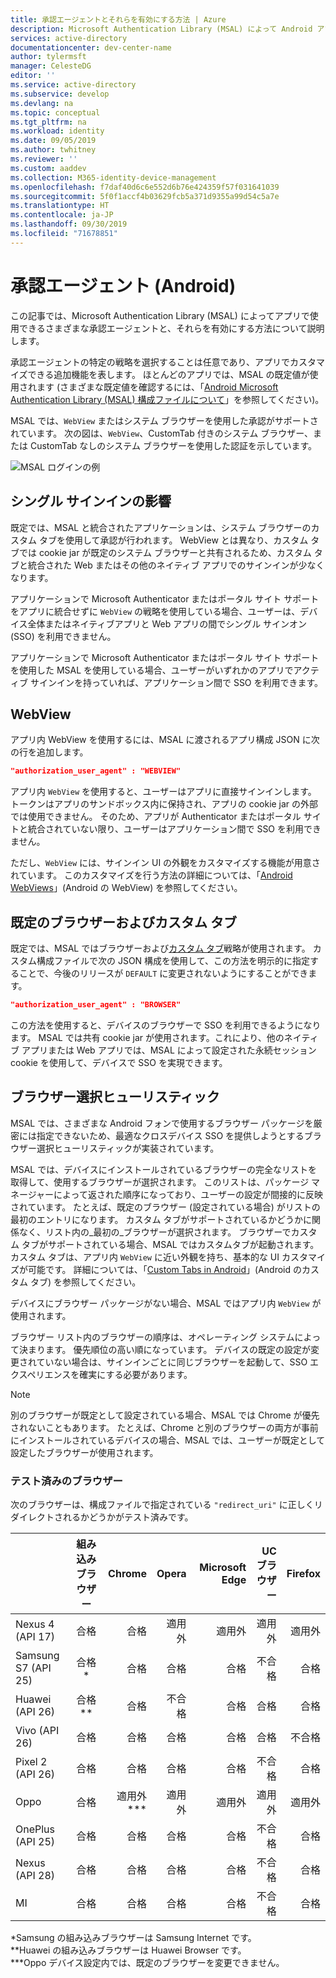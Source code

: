 ```yaml
---
title: 承認エージェントとそれらを有効にする方法 | Azure
description: Microsoft Authentication Library (MSAL) によって Android アプリで使用できるさまざまな承認エージェントと、それらを有効にする方法について説明します。
services: active-directory
documentationcenter: dev-center-name
author: tylermsft
manager: CelesteDG
editor: ''
ms.service: active-directory
ms.subservice: develop
ms.devlang: na
ms.topic: conceptual
ms.tgt_pltfrm: na
ms.workload: identity
ms.date: 09/05/2019
ms.author: twhitney
ms.reviewer: ''
ms.custom: aaddev
ms.collection: M365-identity-device-management
ms.openlocfilehash: f7daf40d6c6e552d6b76e424359f57f031641039
ms.sourcegitcommit: 5f0f1accf4b03629fcb5a371d9355a99d54c5a7e
ms.translationtype: HT
ms.contentlocale: ja-JP
ms.lasthandoff: 09/30/2019
ms.locfileid: "71678851"
---
```

# <a name="authorization-agents-android"></a>承認エージェント (Android)

この記事では、Microsoft Authentication Library (MSAL) によってアプリで使用できるさまざまな承認エージェントと、それらを有効にする方法について説明します。

承認エージェントの特定の戦略を選択することは任意であり、アプリでカスタマイズできる追加機能を表します。 ほとんどのアプリでは、MSAL の既定値が使用されます (さまざまな既定値を確認するには、「[Android Microsoft Authentication Library (MSAL) 構成ファイルについて](msal-configuration.md)」を参照してください)。

MSAL では、`WebView` またはシステム ブラウザーを使用した承認がサポートされています。  次の図は、`WebView`、CustomTab 付きのシステム ブラウザー、または CustomTab なしのシステム ブラウザーを使用した認証を示しています。

![MSAL ログインの例](./media/authorization-agents/sign-in-ui.jpg)

## <a name="single-sign-in-implications"></a>シングル サインインの影響

既定では、MSAL と統合されたアプリケーションは、システム ブラウザーのカスタム タブを使用して承認が行われます。 WebView とは異なり、カスタム タブでは cookie jar が既定のシステム ブラウザーと共有されるため、カスタム タブと統合された Web またはその他のネイティブ アプリでのサインインが少なくなります。

アプリケーションで Microsoft Authenticator またはポータル サイト サポートをアプリに統合せずに `WebView` の戦略を使用している場合、ユーザーは、デバイス全体またはネイティブアプリと Web アプリの間でシングル サインオン (SSO) を利用できません。

アプリケーションで Microsoft Authenticator またはポータル サイト サポートを使用した MSAL を使用している場合、ユーザーがいずれかのアプリでアクティブ サインインを持っていれば、アプリケーション間で SSO を利用できます。

## <a name="webview"></a>WebView

アプリ内 WebView を使用するには、MSAL に渡されるアプリ構成 JSON に次の行を追加します。

```json
"authorization_user_agent" : "WEBVIEW"
```

アプリ内 `WebView` を使用すると、ユーザーはアプリに直接サインインします。 トークンはアプリのサンドボックス内に保持され、アプリの cookie jar の外部では使用できません。 そのため、アプリが Authenticator またはポータル サイトと統合されていない限り、ユーザーはアプリケーション間で SSO を利用できません。

ただし、`WebView` には、サインイン UI の外観をカスタマイズする機能が用意されています。 このカスタマイズを行う方法の詳細については、「[Android WebViews](https://developer.android.com/reference/android/webkit/WebView)」(Android の WebView) を参照してください。

## <a name="default-browser-plus-custom-tabs"></a>既定のブラウザーおよびカスタム タブ

既定では、MSAL ではブラウザーおよび[カスタム タブ](https://developer.chrome.com/multidevice/android/customtabs)戦略が使用されます。 カスタム構成ファイルで次の JSON 構成を使用して、この方法を明示的に指定することで、今後のリリースが `DEFAULT` に変更されないようにすることができます。

```json
"authorization_user_agent" : "BROWSER"
```

この方法を使用すると、デバイスのブラウザーで SSO を利用できるようになります。 MSAL では共有 cookie jar が使用されます。これにより、他のネイティブ アプリまたは Web アプリでは、MSAL によって設定された永続セッション cookie を使用して、デバイスで SSO を実現できます。

## <a name="browser-selection-heuristic"></a>ブラウザー選択ヒューリスティック

MSAL では、さまざまな Android フォンで使用するブラウザー パッケージを厳密には指定できないため、最適なクロスデバイス SSO を提供しようとするブラウザー選択ヒューリスティックが実装されています。

MSAL では、デバイスにインストールされているブラウザーの完全なリストを取得して、使用するブラウザーが選択されます。 このリストは、パッケージ マネージャーによって返された順序になっており、ユーザーの設定が間接的に反映されています。 たとえば、既定のブラウザー (設定されている場合) がリストの最初のエントリになります。 カスタム タブがサポートされているかどうかに関係なく、リスト内の_最初の_ブラウザーが選択されます。 ブラウザーでカスタム タブがサポートされている場合、MSAL ではカスタムタブが起動されます。カスタム タブは、アプリ内 `WebView` に近い外観を持ち、基本的な UI カスタマイズが可能です。 詳細については、「[Custom Tabs in Android](https://developer.chrome.com/multidevice/android/customtabs)」(Android のカスタム タブ) を参照してください。

デバイスにブラウザー パッケージがない場合、MSAL ではアプリ内 `WebView` が使用されます。

ブラウザー リスト内のブラウザーの順序は、オペレーティング システムによって決まります。 優先順位の高い順になっています。 デバイスの既定の設定が変更されていない場合は、サインインごとに同じブラウザーを起動して、SSO エクスペリエンスを確実にする必要があります。

> [!NOTE]
> 別のブラウザーが既定として設定されている場合、MSAL では Chrome が優先されないこともあります。 たとえば、Chrome と別のブラウザーの両方が事前にインストールされているデバイスの場合、MSAL では、ユーザーが既定として設定したブラウザーが使用されます。

### <a name="tested-browsers"></a>テスト済みのブラウザー

次のブラウザーは、構成ファイルで指定されている `"redirect_uri"` に正しくリダイレクトされるかどうかがテスト済みです。

| | 組み込みブラウザー | Chrome | Opera  | Microsoft Edge | UC ブラウザー | Firefox |
| -- |:-------------:| -----:|-----:|-----:|-----:|-----:|
| Nexus 4 (API 17) | 合格 | 合格 |適用外 |適用外 |適用外 |適用外 |
| Samsung S7 (API 25) | 合格* | 合格 | 合格 | 合格 | 不合格 |合格 |
| Huawei (API 26) |合格** | 合格 | 不合格 | 合格 | 合格 |合格 |
| Vivo (API 26) |合格|合格|合格|合格|合格|不合格|
| Pixel 2 (API 26) |合格 | 合格 | 合格 | 合格 | 不合格 |合格 |
| Oppo | 合格 | 適用外*** |適用外  |適用外 |適用外 | 適用外|
| OnePlus (API 25) |合格 | 合格 | 合格 | 合格 | 不合格 |合格 |
| Nexus (API 28) |合格 | 合格 | 合格 | 合格 | 不合格 |合格 |
|MI | 合格 | 合格 | 合格 | 合格 | 不合格 |合格 |

*Samsung の組み込みブラウザーは Samsung Internet です。  
**Huawei の組み込みブラウザーは Huawei Browser です。  
***Oppo デバイス設定内では、既定のブラウザーを変更できません。
